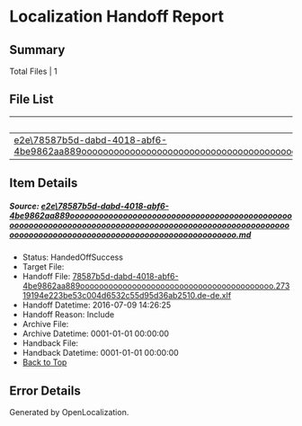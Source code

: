 # <a name='report-top'></a> Localization Handoff Report

## Summary
 Total Files | 1

## File List
 Source File | Status | Details 
 ----------- | ------ | ------- 
 [e2e\78587b5d-dabd-4018-abf6-4be9862aa889ooooooooooooooooooooooooooooooooooooooooooooooooooooooooooooooooooooooooooooooooooooooooooooooooooooooooooooooooooooooooooooooooooooooooooooooooooooooo.md](https://github.com/OpenLocalizationTestOrg/oltest/blob/68f288a7f34bb84b1218a7a8d0ab54a458c35772/e2e/78587b5d-dabd-4018-abf6-4be9862aa889ooooooooooooooooooooooooooooooooooooooooooooooooooooooooooooooooooooooooooooooooooooooooooooooooooooooooooooooooooooooooooooooooooooooooooooooooooooooo.md) | HandedOffSuccess | [Details](#a98e1126e91310cef9cb797e37ce1c086a63a0ce1)

## Item Details
##### <a name='a98e1126e91310cef9cb797e37ce1c086a63a0ce1'></a> Source: [e2e\78587b5d-dabd-4018-abf6-4be9862aa889ooooooooooooooooooooooooooooooooooooooooooooooooooooooooooooooooooooooooooooooooooooooooooooooooooooooooooooooooooooooooooooooooooooooooooooooooooooooo.md](https://github.com/OpenLocalizationTestOrg/oltest/blob/68f288a7f34bb84b1218a7a8d0ab54a458c35772/e2e/78587b5d-dabd-4018-abf6-4be9862aa889ooooooooooooooooooooooooooooooooooooooooooooooooooooooooooooooooooooooooooooooooooooooooooooooooooooooooooooooooooooooooooooooooooooooooooooooooooooooo.md)
* Status: HandedOffSuccess
* Target File: 
* Handoff File: [78587b5d-dabd-4018-abf6-4be9862aa889ooooooooooooooooooooooooooooooooooooooooo.27319194e223be53c004d6532c55d95d36ab2510.de-de.xlf](https://github.com/OpenLocalizationTestOrg/olhandoff-e2e/blob/31798c1d0c0374546c59958d524fefdca7a4ecdd/ol-handoff/OpenLocalizationTestOrg/oltest-dede-fly/ci/ht/78587b5d-dabd-4018-abf6-4be9862aa889ooooooooooooooooooooooooooooooooooooooooo.27319194e223be53c004d6532c55d95d36ab2510.de-de.xlf)
* Handoff Datetime: 2016-07-09 14:26:25
* Handoff Reason: Include
* Archive File: 
* Archive Datetime: 0001-01-01 00:00:00
* Handback File: 
* Handback Datetime: 0001-01-01 00:00:00
* [Back to Top](#report-top)


## Error Details

Generated by OpenLocalization.

